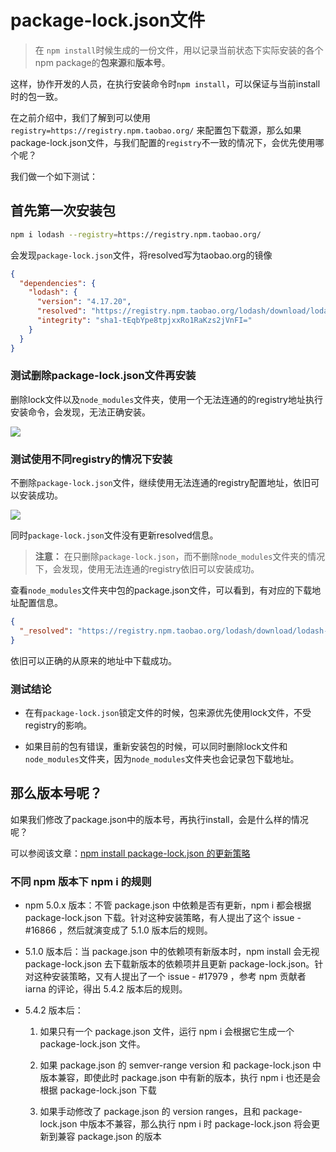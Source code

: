 # package-lock.json文件

> 在 `npm install`时候生成的一份文件，用以记录当前状态下实际安装的各个npm package的**包来源**和**版本号**。

这样，协作开发的人员，在执行安装命令时`npm install`，可以保证与当前install时的包一致。

在之前介绍中，我们了解到可以使用`registry=https://registry.npm.taobao.org/` 来配置包下载源，那么如果package-lock.json文件，与我们配置的`registry`不一致的情况下，会优先使用哪个呢？

我们做一个如下测试：


## 首先第一次安装包


```bash
npm i lodash --registry=https://registry.npm.taobao.org/
```
会发现`package-lock.json`文件，将resolved写为taobao.org的镜像

```json
{
  "dependencies": {
    "lodash": {
      "version": "4.17.20",
      "resolved": "https://registry.npm.taobao.org/lodash/download/lodash-4.17.20.tgz?cache=0&sync_timestamp=1597336147792&other_urls=https%3A%2F%2Fregistry.npm.taobao.org%2Flodash%2Fdownload%2Flodash-4.17.20.tgz",
      "integrity": "sha1-tEqbYpe8tpjxxRo1RaKzs2jVnFI="
    }
  }
}


```
### 测试删除package-lock.json文件再安装

删除lock文件以及`node_modules`文件夹，使用一个无法连通的的registry地址执行安装命令，会发现，无法正确安装。

![](https://cdn.thisjs.com/blog_images/20201223111358.png)

### 测试使用不同registry的情况下安装

不删除`package-lock.json`文件，继续使用无法连通的registry配置地址，依旧可以安装成功。

![](https://cdn.thisjs.com/blog_images/20201223110431.png)

同时`package-lock.json`文件没有更新resolved信息。

> **注意：** 在只删除`package-lock.json`，而不删除`node_modules`文件夹的情况下，会发现，使用无法连通的registry依旧可以安装成功。

查看`node_modules`文件夹中包的package.json文件，可以看到，有对应的下载地址配置信息。

```json
{
  "_resolved": "https://registry.npm.taobao.org/lodash/download/lodash-4.17.20.tgz?cache=0&sync_timestamp=1597336147792&other_urls=https%3A%2F%2Fregistry.npm.taobao.org%2Flodash%2Fdownload%2Flodash-4.17.20.tgz"
}
```
依旧可以正确的从原来的地址中下载成功。

### 测试结论

* 在有`package-lock.json`锁定文件的时候，包来源优先使用lock文件，不受registry的影响。

* 如果目前的包有错误，重新安装包的时候，可以同时删除lock文件和`node_modules`文件夹，因为`node_modules`文件夹也会记录包下载地址。

## 那么版本号呢？

如果我们修改了package.json中的版本号，再执行install，会是什么样的情况呢？

可以参阅该文章：[npm install package-lock.json 的更新策略
](https://juejin.cn/post/6844903903193104398)

### 不同 npm 版本下 npm i 的规则


* npm 5.0.x 版本：不管 package.json 中依赖是否有更新，npm i 都会根据 package-lock.json 下载。针对这种安装策略，有人提出了这个 issue -  #16866 ，然后就演变成了 5.1.0 版本后的规则。


* 5.1.0 版本后：当 package.json 中的依赖项有新版本时，npm install 会无视 package-lock.json 去下载新版本的依赖项并且更新 package-lock.json。针对这种安装策略，又有人提出了一个 issue - #17979 ，参考 npm 贡献者 iarna 的评论，得出 5.4.2 版本后的规则。


* 5.4.2 版本后：


  1. 如果只有一个 package.json 文件，运行 npm i 会根据它生成一个 package-lock.json 文件。


  2. 如果 package.json 的 semver-range version 和 package-lock.json 中版本兼容，即使此时 package.json 中有新的版本，执行 npm i 也还是会根据 package-lock.json 下载


  3. 如果手动修改了 package.json 的 version ranges，且和 package-lock.json 中版本不兼容，那么执行 npm i 时 package-lock.json 将会更新到兼容 package.json 的版本
